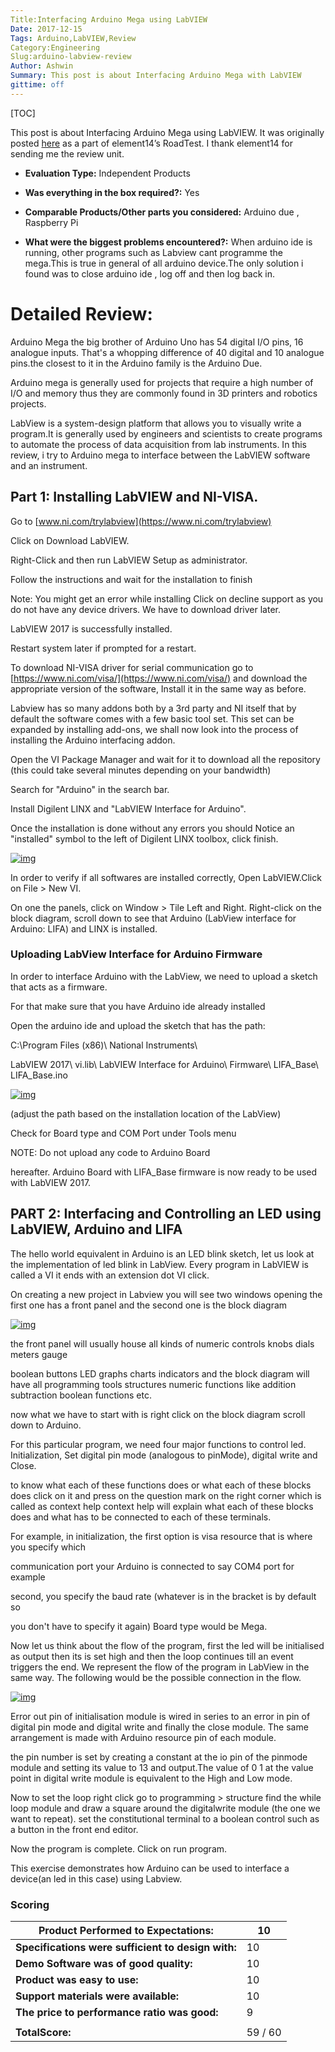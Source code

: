 ```yaml
---
Title:Interfacing Arduino Mega using LabVIEW
Date: 2017-12-15
Tags: Arduino,LabVIEW,Review
Category:Engineering
Slug:arduino-labview-review
Author: Ashwin
Summary: This post is about Interfacing Arduino Mega with LabVIEW
gittime: off
---
```

[TOC]

This post is about Interfacing Arduino Mega using LabVIEW. It was originally posted [here](https://community.element14.com/products/roadtest/rv/roadtest_reviews/233/arduino_a000067_mega_3) as a part of element14’s RoadTest. I thank element14 for sending me the review unit.

- **Evaluation Type:** Independent Products

- **Was everything in the box required?:** Yes

- **Comparable Products/Other parts you considered:** Arduino due , Raspberry Pi

- **What were the biggest problems encountered?:** When arduino ide is running, other programs such as Labview cant programme the mega.This is true in general of all arduino device.The only solution i found was to close arduino ide , log off and then log back in.


# Detailed Review:

  Arduino Mega the big brother of Arduino Uno has 54 digital I/O pins, 16 analogue inputs. That's a whopping difference of 40 digital and 10 analogue pins.the closest to it in the Arduino family is the Arduino Due.

  Arduino mega is generally used for projects that require a high number of I/O and memory thus they are commonly found in 3D printers and robotics projects.

   

  LabView is a system-design platform that allows you to visually write a program.It is generally used by engineers and scientists to create programs to automate the process of data acquisition from lab instruments. In this review, i try to Arduino mega to interface between the LabVIEW software and an instrument.

   

   
## Part 1: Installing LabVIEW and NI-VISA.

   

  Go to [www.ni.com/trylabview](https://www.ni.com/trylabview)

   

  Click on Download LabVIEW.

   

  Right-Click and then run LabVIEW Setup as administrator.

   

  Follow the instructions and wait for the installation to finish

   

  Note: You might get an error while installing Click on decline support as you do not have any device drivers. We have to download driver later.

   

  LabVIEW 2017 is successfully installed.

   

  Restart system later if prompted for a restart.

   

  To download NI-VISA driver for serial communication go to [https://www.ni.com/visa/](https://www.ni.com/visa/) and download the appropriate version of the software, Install it in the same way as before.

   

   Labview has so many addons both by a 3rd party and NI itself that by default the software comes with a few basic tool set. This set can be expanded by installing add-ons, we shall now look into the process of installing the Arduino interfacing addon.

   

  Open the VI Package Manager and wait for it to download all the repository (this could take several minutes depending on your bandwidth)

   

  Search for "Arduino" in the search bar.

   

  Install Digilent LINX and "LabVIEW Interface for Arduino".

   

  Once the installation is done without any errors you should Notice an "installed" symbol to the left of Digilent LINX toolbox, click finish.

  [![img](https://community.element14.com/resized-image/__size/620x420/__key/roadtestreviewfiles/3d1f57c289b548ca8213f35134702654/5557.contentimage_5F00_158984.png)](https://community.element14.com/resized-image/__size/620x420/__key/roadtestreviewfiles/3d1f57c289b548ca8213f35134702654/5557.contentimage_5F00_158984.png)

  In order to verify if all softwares are installed correctly, Open LabVIEW.Click on File > New VI.

  On one the panels, click on Window > Tile Left and Right. Right-click on the block diagram, scroll down to see that Arduino (LabView interface for Arduino: LIFA) and LINX is installed.

   

### **Uploading LabView Interface for Arduino Firmware**

  In order to interface Arduino with the LabView, we need to upload a sketch that acts as a firmware.

  For that make sure that you have Arduino ide already installed

   

  Open the arduino ide and upload the sketch that has the path:

  C:\Program Files (x86)\ National Instruments\

  LabVIEW 2017\ vi.lib\ LabVIEW Interface for Arduino\ Firmware\ LIFA_Base\ LIFA_Base.ino

  [![img](https://community.element14.com/resized-image/__size/620x335/__key/roadtestreviewfiles/3d1f57c289b548ca8213f35134702654/0743.contentimage_5F00_158985.png)](https://community.element14.com/resized-image/__size/620x335/__key/roadtestreviewfiles/3d1f57c289b548ca8213f35134702654/0743.contentimage_5F00_158985.png)

  (adjust the path based on the installation location of the LabView)

  Check for Board type and COM Port under Tools menu

   

  NOTE: Do not upload any code to Arduino Board

  hereafter. Arduino Board with LIFA_Base firmware is now ready to be used with LabVIEW 2017.

   

## **PART 2: Interfacing and Controlling an LED using LabVIEW, Arduino and LIFA**

  The hello world equivalent in Arduino is an LED blink sketch, let us look at the implementation of led blink in LabView. Every program in LabVIEW is called a VI it ends with an extension dot VI click.

  On creating a new project in Labview you will see two windows opening the first one has a front panel and the second one is the block diagram

  [![img](https://community.element14.com/cfs-file/__key/roadtestreviewfiles/3d1f57c289b548ca8213f35134702654/3580.contentimage_5F00_158986.png)](https://community.element14.com/cfs-file/__key/roadtestreviewfiles/3d1f57c289b548ca8213f35134702654/3580.contentimage_5F00_158986.png)

  the front panel will usually house all kinds of numeric controls knobs dials meters gauge

  boolean buttons LED graphs charts indicators and the block diagram will have all programming tools structures numeric functions like addition subtraction boolean functions etc.

   

  now what we have to start with is right click on the block diagram scroll down to Arduino.

  For this particular program, we need four major functions to control led. Initialization, Set digital pin mode (analogous to pinMode), digital write and Close.

  to know what each of these functions does or what each of these blocks does click on it and press on the question mark on the right corner which is called as context help context help will explain what each of these blocks does and what has to be connected to each of these terminals.

  For example, in initialization, the first option is visa resource that is where you specify which

  communication port your Arduino is connected to say COM4 port for example

  second, you specify the baud rate (whatever is in the bracket is by default so

   

  you don't have to specify it again) Board type would be Mega.

  Now let us think about the flow of the program, first the led will be initialised as output then its is set high and then the loop continues till an event triggers the end. We represent the flow of the program in LabView in the same way. The following would be the possible connection in the flow.

  [![img](https://community.element14.com/cfs-file/__key/roadtestreviewfiles/3d1f57c289b548ca8213f35134702654/0336.contentimage_5F00_158987.png)](https://community.element14.com/cfs-file/__key/roadtestreviewfiles/3d1f57c289b548ca8213f35134702654/0336.contentimage_5F00_158987.png)

  Error out pin of initialisation module is wired in series to an error in pin of digital pin mode and digital write and finally the close module. The same arrangement is made with Arduino resource pin of each module.

  the pin number is set by creating a constant at the io pin of the pinmode module and setting its value to 13 and output.The value of 0 1 at the value point in digital write module is equivalent to the High and Low mode.

  Now to set the loop right click go to programming > structure find the while loop module and draw a square around the digitalwrite module (the one we want to repeat). set the constitutional terminal to a boolean control such as a button in the front end editor.

  Now the program is complete. Click on run program.

   

  This exercise demonstrates how Arduino can be used to interface a device(an led in this case) using Labview.

### Scoring

| **Product Performed to Expectations:**             | 10      |
| -------------------------------------------------- | ------- |
| **Specifications were sufficient to design with:** | 10      |
| **Demo Software was of good quality:**             | 10      |
| **Product was easy to use:**                       | 10      |
| **Support materials were available:**              | 10      |
| **The price to performance ratio was good:**       | 9       |
|                                                    |         |
| **TotalScore:**                                    | 59 / 60 |

